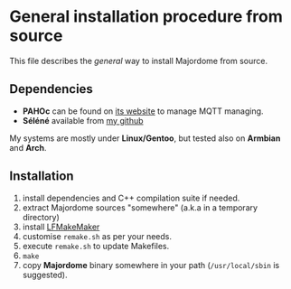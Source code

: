 General installation procedure from source
==========================================

This file describes the *general* way to install Majordome from source.

Dependencies
------------

  -	**PAHOc** can be found on [its website](https://eclipse.org/paho/clients/c/) to manage MQTT managing.
  - **Séléné** available from [my github](https://github.com/destroyedlolo/Selene/)

My systems are mostly under **Linux/Gentoo**, but tested also on **Armbian** and **Arch**. 

Installation
------------

  1. install dependencies and C++ compilation suite if needed.
  1. extract Majordome sources "somewhere" (a.k.a in a temporary directory)
  1. install [LFMakeMaker](https://github.com/destroyedlolo/LFMakeMaker)
  1. customise `remake.sh` as per your needs.
  1. execute `remake.sh` to update Makefiles.
  1. `make`
  1. copy **Majordome** binary somewhere in your path (`/usr/local/sbin` is suggested).

